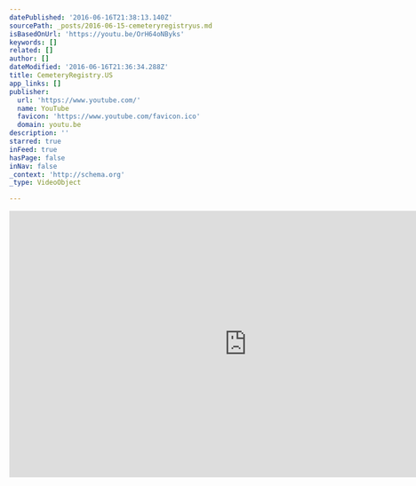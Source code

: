 ```yaml
---
datePublished: '2016-06-16T21:38:13.140Z'
sourcePath: _posts/2016-06-15-cemeteryregistryus.md
isBasedOnUrl: 'https://youtu.be/OrH64oNByks'
keywords: []
related: []
author: []
dateModified: '2016-06-16T21:36:34.288Z'
title: CemeteryRegistry.US
app_links: []
publisher:
  url: 'https://www.youtube.com/'
  name: YouTube
  favicon: 'https://www.youtube.com/favicon.ico'
  domain: youtu.be
description: ''
starred: true
inFeed: true
hasPage: false
inNav: false
_context: 'http://schema.org'
_type: VideoObject

---
```

<iframe src="https://cdn.embedly.com/widgets/media.html?src=https%3A%2F%2Fwww.youtube.com%2Fembed%2FOrH64oNByks%3Ffeature%3Doembed&amp;url=http%3A%2F%2Fwww.youtube.com%2Fwatch%3Fv%3DOrH64oNByks&amp;image=https%3A%2F%2Fi.ytimg.com%2Fvi%2FOrH64oNByks%2Fhqdefault.jpg&amp;key=b7d04c9b404c499eba89ee7072e1c4f7&amp;type=text%2Fhtml&amp;schema=youtube" width="854" height="480" scrolling="no" frameborder="0" allowfullscreen="" style=""></iframe>
